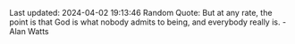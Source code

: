 Last updated: 2024-04-02 19:13:46
Random Quote: But at any rate, the point is that God is what nobody admits to being, and everybody really is. - Alan Watts
